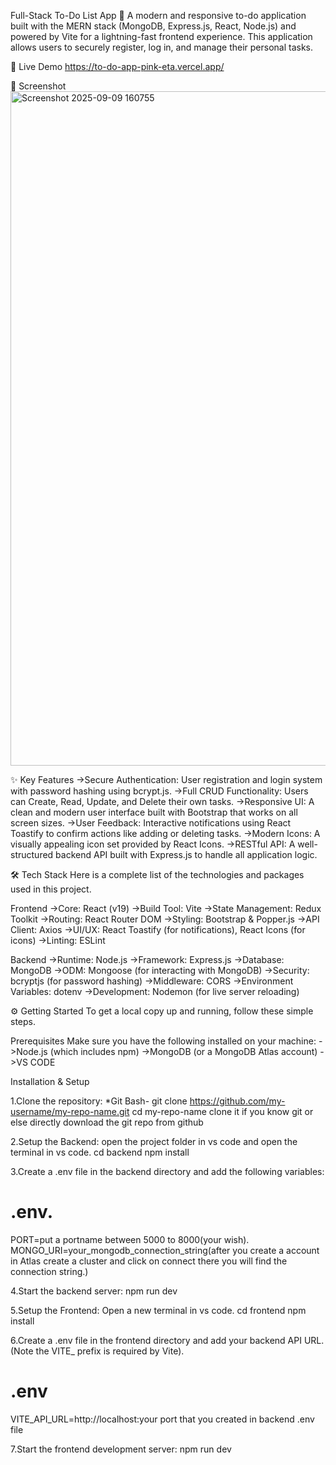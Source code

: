 Full-Stack To-Do List App 📝
A modern and responsive to-do application built with the MERN stack (MongoDB, Express.js, React, Node.js) and powered by Vite for a lightning-fast frontend experience. This application allows users to securely register, log in, and manage their personal tasks.

🚀 Live Demo
https://to-do-app-pink-eta.vercel.app/

📸 Screenshot
<img width="1898" height="1079" alt="Screenshot 2025-09-09 160755" src="https://github.com/user-attachments/assets/f7bfe7ec-f35e-449b-a2eb-7263e2c14457" />


✨ Key Features
->Secure Authentication: User registration and login system with password hashing using bcrypt.js.
->Full CRUD Functionality: Users can Create, Read, Update, and Delete their own tasks.
->Responsive UI: A clean and modern user interface built with Bootstrap that works on all screen sizes.
->User Feedback: Interactive notifications using React Toastify to confirm actions like adding or deleting tasks.
->Modern Icons: A visually appealing icon set provided by React Icons.
->RESTful API: A well-structured backend API built with Express.js to handle all application logic.

🛠️ Tech Stack
Here is a complete list of the technologies and packages used in this project.

Frontend
->Core: React (v19)
->Build Tool: Vite
->State Management: Redux Toolkit
->Routing: React Router DOM
->Styling: Bootstrap & Popper.js
->API Client: Axios
->UI/UX: React Toastify (for notifications), React Icons (for icons)
->Linting: ESLint

Backend
->Runtime: Node.js
->Framework: Express.js
->Database: MongoDB
->ODM: Mongoose (for interacting with MongoDB)
->Security: bcryptjs (for password hashing)
->Middleware: CORS
->Environment Variables: dotenv
->Development: Nodemon (for live server reloading)

⚙️ Getting Started
To get a local copy up and running, follow these simple steps.

Prerequisites
Make sure you have the following installed on your machine:
->Node.js (which includes npm)
->MongoDB (or a MongoDB Atlas account)
->VS CODE

Installation & Setup

1.Clone the repository:
*Git Bash-
git clone https://github.com/my-username/my-repo-name.git
cd my-repo-name
clone it if you know git or else directly download the git repo from github

2.Setup the Backend:
open the project folder in vs code and open the terminal in vs code.
cd backend
npm install

3.Create a .env file in the backend directory and add the following variables:
# .env.
PORT=put a portname between 5000 to 8000(your wish).
MONGO_URI=your_mongodb_connection_string(after you create a account in Atlas create a cluster and click on connect there you will find the connection string.)

4.Start the backend server:
npm run dev

5.Setup the Frontend:
Open a new terminal in vs code.
cd frontend
npm install

6.Create a .env file in the frontend directory and add your backend API URL. (Note the VITE_ prefix is required by Vite).
# .env
VITE_API_URL=http://localhost:your port that you created in backend .env file

7.Start the frontend development server:
npm run dev
